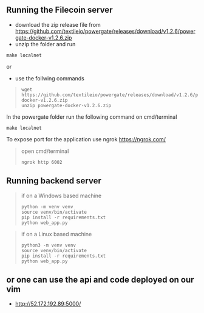 ## Running the Filecoin server

- download the zip release file from https://github.com/textileio/powergate/releases/download/v1.2.6/powergate-docker-v1.2.6.zip
- unzip the folder and run 
```
make localnet
```
or 
- use the follwing commands
> ```
> wget https://github.com/textileio/powergate/releases/download/v1.2.6/powergate-docker-v1.2.6.zip
> unzip powergate-docker-v1.2.6.zip
> ```
In the powergate folder run the following command on cmd/terminal
```
make localnet
```
To expose port for the application use ngrok https://ngrok.com/
> open cmd/terminal
> ```
> ngrok http 6002
> 
> ```


## Running backend server

> if on a Windows based machine
> ```
> python -m venv venv
> source venv/bin/activate
> pip install -r requirements.txt
> python web_app.py
> ```

> if on a Linux based machine
> ```
> python3 -m venv venv
> source venv/bin/activate
> pip install -r requirements.txt
> python web_app.py
> ```

## or one can use the api and code deployed on our vim 
* http://52.172.192.89:5000/


